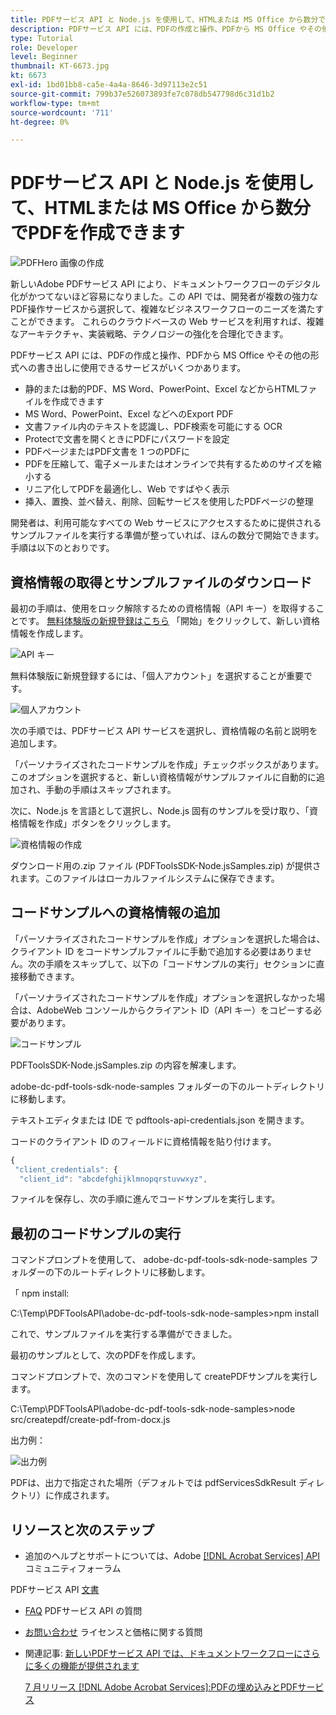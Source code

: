 ```yaml
---
title: PDFサービス API と Node.js を使用して、HTMLまたは MS Office から数分でPDFを作成できます
description: PDFサービス API には、PDFの作成と操作、PDFから MS Office やその他の形式への書き出しに使用できるサービスがいくつかあります
type: Tutorial
role: Developer
level: Beginner
thumbnail: KT-6673.jpg
kt: 6673
exl-id: 1bd01bb8-ca5e-4a4a-8646-3d97113e2c51
source-git-commit: 799b37e526073893fe7c078db547798d6c31d1b2
workflow-type: tm+mt
source-wordcount: '711'
ht-degree: 0%

---
```


# PDFサービス API と Node.js を使用して、HTMLまたは MS Office から数分でPDFを作成できます

![PDFHero 画像の作成](assets/createpdffromhtml_hero.jpg)

新しいAdobe PDFサービス API により、ドキュメントワークフローのデジタル化がかつてないほど容易になりました。この API では、開発者が複数の強力なPDF操作サービスから選択して、複雑なビジネスワークフローのニーズを満たすことができます。 これらのクラウドベースの Web サービスを利用すれば、複雑なアーキテクチャ、実装戦略、テクノロジーの強化を合理化できます。

PDFサービス API には、PDFの作成と操作、PDFから MS Office やその他の形式への書き出しに使用できるサービスがいくつかあります。

* 静的または動的PDF、MS Word、PowerPoint、Excel などからHTMLファイルを作成できます
* MS Word、PowerPoint、Excel などへのExport PDF
* 文書ファイル内のテキストを認識し、PDF検索を可能にする OCR
* Protectで文書を開くときにPDFにパスワードを設定
* PDFページまたはPDF文書を 1 つのPDFに
* PDFを圧縮して、電子メールまたはオンラインで共有するためのサイズを縮小する
* リニア化してPDFを最適化し、Web ですばやく表示
* 挿入、置換、並べ替え、削除、回転サービスを使用したPDFページの整理

開発者は、利用可能なすべての Web サービスにアクセスするために提供されるサンプルファイルを実行する準備が整っていれば、ほんの数分で開始できます。 手順は以下のとおりです。

## 資格情報の取得とサンプルファイルのダウンロード

最初の手順は、使用をロック解除するための資格情報（API キー）を取得することです。 [無料体験版の新規登録はこちら](https://www.adobe.com/go/dcsdks_credentials) 「開始」をクリックして、新しい資格情報を作成します。

![API キー](assets/apikey.png)

無料体験版に新規登録するには、「個人アカウント」を選択することが重要です。

![個人アカウント](assets/personalaccount.png)

次の手順では、PDFサービス API サービスを選択し、資格情報の名前と説明を追加します。

「パーソナライズされたコードサンプルを作成」チェックボックスがあります。 このオプションを選択すると、新しい資格情報がサンプルファイルに自動的に追加され、手動の手順はスキップされます。

次に、Node.js を言語として選択し、Node.js 固有のサンプルを受け取り、「資格情報を作成」ボタンをクリックします。

![資格情報の作成](assets/createcredentials.png)

ダウンロード用の.zip ファイル (PDFToolsSDK-Node.jsSamples.zip) が提供されます。このファイルはローカルファイルシステムに保存できます。

## コードサンプルへの資格情報の追加

「パーソナライズされたコードサンプルを作成」オプションを選択した場合は、クライアント ID をコードサンプルファイルに手動で追加する必要はありません。次の手順をスキップして、以下の「コードサンプルの実行」セクションに直接移動できます。

「パーソナライズされたコードサンプルを作成」オプションを選択しなかった場合は、AdobeWeb コンソールからクライアント ID（API キー）をコピーする必要があります。

![コードサンプル](assets/codesample.png)

PDFToolsSDK-Node.jsSamples.zip の内容を解凍します。

adobe-dc-pdf-tools-sdk-node-samples フォルダーの下のルートディレクトリに移動します。

テキストエディタまたは IDE で pdftools-api-credentials.json を開きます。

コードのクライアント ID のフィールドに資格情報を貼り付けます。

```javascript
{
 "client_credentials": {
  "client_id": "abcdefghijklmnopqrstuvwxyz",
```

ファイルを保存し、次の手順に進んでコードサンプルを実行します。

## 最初のコードサンプルの実行

コマンドプロンプトを使用して、 adobe-dc-pdf-tools-sdk-node-samples フォルダーの下のルートディレクトリに移動します。

「 npm install:

C:\Temp\PDFToolsAPI\adobe-dc-pdf-tools-sdk-node-samples>npm install

これで、サンプルファイルを実行する準備ができました。

最初のサンプルとして、次のPDFを作成します。

コマンドプロンプトで、次のコマンドを使用して createPDFサンプルを実行します。

C:\Temp\PDFToolsAPI\adobe-dc-pdf-tools-sdk-node-samples>node src/createpdf/create-pdf-from-docx.js

出力例：

![出力例](assets/exampleoutput.png)

PDFは、出力で指定された場所（デフォルトでは pdfServicesSdkResult ディレクトリ）に作成されます。

## リソースと次のステップ

* 追加のヘルプとサポートについては、Adobe [[!DNL Acrobat Services] API](https://community.adobe.com/t5/document-cloud-sdk/bd-p/Document-Cloud-SDK?page=1&amp;sort=latest_replies&amp;filter=all) コミュニティフォーラム

PDFサービス API [文書](https://www.adobe.com/go/pdftoolsapi_doc)

* [FAQ](https://community.adobe.com/t5/document-cloud-sdk/faq-for-document-services-pdf-tools-api/m-p/10726197) PDFサービス API の質問

* [お問い合わせ](https://www.adobe.com/go/pdftoolsapi_requestform) ライセンスと価格に関する質問

* 関連記事:
   [新しいPDFサービス API では、ドキュメントワークフローにさらに多くの機能が提供されます](https://community.adobe.com/t5/document-services-apis/new-pdf-tools-api-brings-more-capabilities-for-document-services/m-p/11294170)

   [7 月リリース [!DNL Adobe Acrobat Services]:PDFの埋め込みとPDFサービス](https://medium.com/adobetech/july-release-of-adobe-document-services-pdf-embed-and-pdf-tools-17211bf7776d)

